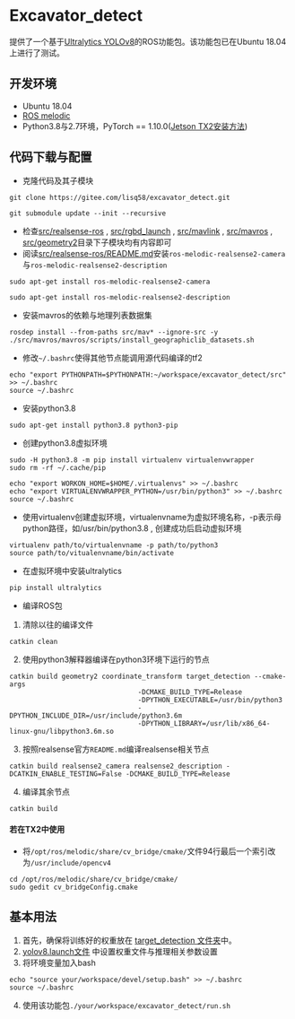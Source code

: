 # Excavator_detect

提供了一个基于[Ultralytics YOLOv8](https://docs.ultralytics.com/zh/)的ROS功能包。该功能包已在Ubuntu 18.04上进行了测试。

## 开发环境

- Ubuntu 18.04
- [ROS melodic](http://wiki.ros.org/cn/melodic/Installation/Ubuntu)
- Python3.8与2.7环境，PyTorch == 1.10.0([Jetson TX2安装方法](https://forums.developer.nvidia.com/t/pytorch-for-jetson/72048))

## 代码下载与配置

- 克隆代码及其子模块

```
git clone https://gitee.com/lisq58/excavator_detect.git
```

```
git submodule update --init --recursive
```

- 检查[src/realsense-ros]( https://gitee.com/lisq58/excavator_detect/tree/master/src) , [src/rgbd_launch](https://gitee.com/lisq58/excavator_detect/tree/master/src) , [src/mavlink]( https://gitee.com/lisq58/excavator_detect/tree/master/src) , [src/mavros]( https://gitee.com/lisq58/excavator_detect/tree/master/src) , [src/geometry2]( https://gitee.com/lisq58/excavator_detect/tree/master/src)目录下子模块均有内容即可
- 阅读[src/realsense-ros/README.md](https://gitee.com/lisq58/my_realsense_ros1/blob/my_realsense_ros1/README.md)安装`ros-melodic-realsense2-camera`与`ros-melodic-realsense2-description`

```
sudo apt-get install ros-melodic-realsense2-camera
```

```
sudo apt-get install ros-melodic-realsense2-description
```

- 安装mavros的依赖与地理列表数据集

```
rosdep install --from-paths src/mav* --ignore-src -y
./src/mavros/mavros/scripts/install_geographiclib_datasets.sh
```

- 修改`~/.bashrc`使得其他节点能调用源代码编译的tf2

```
echo "export PYTHONPATH=$PYTHONPATH:~/workspace/excavator_detect/src" >> ~/.bashrc
source ~/.bashrc
```

- 安装python3.8

```
sudo apt-get install python3.8 python3-pip
```

- 创建python3.8虚拟环境

```
sudo -H python3.8 -m pip install virtualenv virtualenvwrapper
sudo rm -rf ~/.cache/pip
```

```
echo "export WORKON_HOME=$HOME/.virtualenvs" >> ~/.bashrc
echo "export VIRTUALENVWRAPPER_PYTHON=/usr/bin/python3" >> ~/.bashrc
source ~/.bashrc
```

- 使用virtualenv创建虚拟环境，virtualenvname为虚拟环境名称，-p表示母python路径，如/usr/bin/python3.8
, 创建成功后启动虚拟环境

```
virtualenv path/to/virtualenvname -p path/to/python3
source path/to/vitualenvname/bin/activate
```

- 在虚拟环境中安装ultralytics

```
pip install ultralytics
```

- 编译ROS包

1. 清除以往的编译文件

```
catkin clean
```

2. 使用python3解释器编译在python3环境下运行的节点

```
catkin build geometry2 coordinate_transform target_detection --cmake-args
                                -DCMAKE_BUILD_TYPE=Release             
                                -DPYTHON_EXECUTABLE=/usr/bin/python3             
                                -DPYTHON_INCLUDE_DIR=/usr/include/python3.6m             
                                -DPYTHON_LIBRARY=/usr/lib/x86_64-linux-gnu/libpython3.6m.so
```

3. 按照realsense官方`README.md`编译realsense相关节点

```
catkin build realsense2_camera realsense2_description -DCATKIN_ENABLE_TESTING=False -DCMAKE_BUILD_TYPE=Release
```

4. 编译其余节点

```
catkin build
```

#### 若在TX2中使用

- 将`/opt/ros/melodic/share/cv_bridge/cmake/`文件94行最后一个索引改为`/usr/include/opencv4`

```
cd /opt/ros/melodic/share/cv_bridge/cmake/
sudo gedit cv_bridgeConfig.cmake
```

## 基本用法

1. 首先，确保将训练好的权重放在 [target_detection 文件夹](https://gitee.com/lisq58/excavator_detect/src/target_detection)中。
2. [yolov8.launch文件](https://gitee.com/lisq58/excavator_detect/src/target_detection/launch/yolov8.launch) 中设置权重文件与推理相关参数设置
3. 将环境变量加入bash

```
echo "source your/workspace/devel/setup.bash" >> ~/.bashrc
source ~/.bashrc
```

4. 使用该功能包`./your/workspace/excavator_detect/run.sh`
